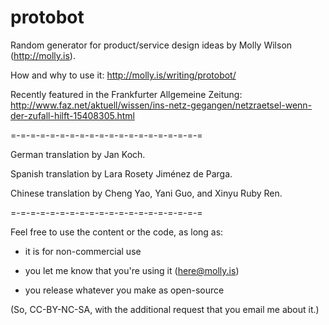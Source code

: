# protobot
Random generator for product/service design ideas by Molly Wilson (http://molly.is).

How and why to use it: http://molly.is/writing/protobot/

Recently featured in the Frankfurter Allgemeine Zeitung: http://www.faz.net/aktuell/wissen/ins-netz-gegangen/netzraetsel-wenn-der-zufall-hilft-15408305.html

=-=-=-=-=-=-=-=-=-=-=-=-=-=-=-=-=-=-=-=

German translation by Jan Koch.

Spanish translation by Lara Rosety Jiménez de Parga.

Chinese translation by Cheng Yao, Yani Guo, and Xinyu Ruby Ren.

=-=-=-=-=-=-=-=-=-=-=-=-=-=-=-=-=-=-=-=

Feel free to use the content or the code, as long as:

- it is for non-commercial use

- you let me know that you're using it (here@molly.is)

- you release whatever you make as open-source

(So, CC-BY-NC-SA, with the additional request that you email me about it.)
